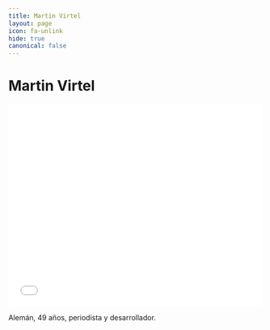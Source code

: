 ```yaml
---
title: Martin Virtel
layout: page
icon: fa-unlink
hide: true
canonical: false
---
```


# Martin Virtel

<iframe id="datawrapper-chart-LSs6K" src="//datawrapper.dwcdn.net/LSs6K/3/" scrolling="no" frameborder="0" allowtransparency="true" style="width: 0; min-width: 100% !important;" height="400"></iframe><script type="text/javascript">if("undefined"==typeof window.datawrapper)window.datawrapper={};window.datawrapper["LSs6K"]={},window.datawrapper["LSs6K"].embedDeltas={"100":429.003472,"200":400.003472,"300":400.003472,"400":400.003472,"500":400.003472,"700":400.003472,"800":400.003472,"900":400.003472,"1000":400.003472},window.datawrapper["LSs6K"].iframe=document.getElementById("datawrapper-chart-LSs6K"),window.datawrapper["LSs6K"].iframe.style.height=window.datawrapper["LSs6K"].embedDeltas[Math.min(1e3,Math.max(100*Math.floor(window.datawrapper["LSs6K"].iframe.offsetWidth/100),100))]+"px",window.addEventListener("message",function(a){if("undefined"!=typeof a.data["datawrapper-height"])for(var b in a.data["datawrapper-height"])if("LSs6K"==b)window.datawrapper["LSs6K"].iframe.style.height=a.data["datawrapper-height"][b]+"px"});</script>

Alemán, 49 años, periodista y desarrollador. 



